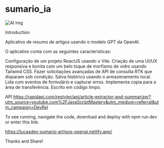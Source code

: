 # sumario_ia

<img src="http://cointoken.com.br/wp-content/uploads/2023/04/PICIA.jpg" alt="AI img" style="max-width: 100%;">

Introduction

Aplicativo de resumo de artigos usando o modelo GPT da OpenAI.

O aplicativo conta com as seguintes caracteristicas:

Configuração de um projeto ReactJS usando o Vite.
Criação de uma UI/UX responsiva e bonita com um belo toque de morfismo de vidro usando Tailwind CSS.
Fazer solicitações avançadas de API de consulta RTK que disparam sob condição.
Salva histórico usando o armazenamento local.
Lida com eventos de formulário e capturar erros.
Implementa copia para a área de transferência.
Escrito em código limpo.

API
https://rapidapi.com/restyler/api/article-extractor-and-summarizer?utm_source=youtube.com%2FJavaScriptMastery&utm_medium=referral&utm_campaign=DevRel

To see running, navigate the code, download and deploy with npm run dev or enter this link.

https://lucasdev-sumario-artigos-openai.netlify.app/

Thanks and Share!

